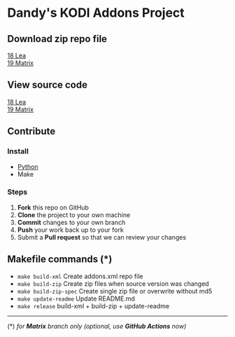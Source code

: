 # Dandy's KODI Addons Project

## Download zip repo file
[18 Lea](https://github.com/dandygithub/kodi/blob/master/addons/zip/repository.dandy.kodi/repository.dandy.kodi-1.4.2.zip?raw=true)  
[19 Matrix](https://github.com/dandygithub/kodi/blob/matrix/addons/zip/repository.dandy.kodi/repository.dandy.kodi-2.0.0.zip?raw=true)

## View source code
[18 Lea](https://github.com/dandygithub/kodi/tree/master)  
[19 Matrix](https://github.com/dandygithub/kodi/tree/matrix)

## Contribute
### Install
- [Python](https://www.python.org/downloads/)
- Make
### Steps
 1. **Fork** this repo on GitHub
 2. **Clone** the project to your own machine
 3. **Commit** changes to your own branch
 4. **Push** your work back up to your fork
 5. Submit a **Pull request** so that we can review your changes

## Makefile commands (*)
- `make build-xml` Create addons.xml repo file
- `make build-zip` Create zip files when source version was changed
- `make build-zip-spec` Create single zip file or overwrite without md5
- `make update-readme` Update README.md
- `make release` build-xml + build-zip + update-readme

---
(*) _for **Matrix** branch only (optional, use **GitHub Actions** now)_
